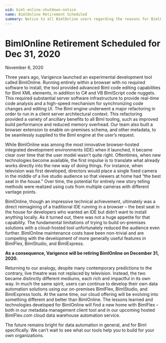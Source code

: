 ```yaml
---
uid: biml-online-shutdown-notice
name: BimlOnline Retirement Scheduled
summary: Notice to all BimlOnline users regarding the reasons for BimlOnline retirement 
---
```


# BimlOnline Retirement Scheduled for Dec 31, 2020

November 6, 2020

Three years ago, Varigence launched an experimental development tool called BimlOnline.
Running entirely within a browser with no required software to install, the tool provided advanced Biml code editing capabilities for Biml XML elements, in addition to C# and VB BimlScript code nuggets.
This required substantial server software infrastructure to provide real-time code analysis and a high-speed mechanism for synchronizing code changes and editing UI.
The Biml engine underwent a major refactoring in order to run in a client server architectural context.
This refactoring provided a variety of ancillary benefits to all Biml tooling, such as improved build performance and reduced memory overhead.
Our team also built a browser extension to enable on-premises schema, and other metadata, to be seamlessly supplied to the Biml engine at the user’s request.

While BimlOnline was among the most innovative browser-hosted integrated development environments (IDE) when it launched, it became clear over time that the user model wasn’t quite right.
Oftentimes, when new technologies become available, the first impulse is to translate what already works directly into the new way of doing things.
For instance, when television was first developed, directors would place a single fixed camera in the middle of a live studio audience so that viewers at home had “the best seat in the house.”
Over time, the potential for entirely new story telling methods were realized using cuts from multiple cameras with different vantage points.

BimlOnline, though an impressive technical achievement, ultimately was a direct reimagining of a traditional IDE running in a browser – the best seat in the house for developers who wanted an IDE but didn’t want to install anything locally.
As it turned out, there was not a huge appetite for that capability.
The fundamental limitations of trying to build on-premises solutions with a cloud-hosted tool unfortunately reduced the audience even further.
BimlOnline maintenance costs have been non-trivial and are competing with the development of more generally useful features in BimlFlex, BimlStudio, and BimlExpress.

**As a consequence, Varigence will be retiring BimlOnline on December 31, 2020.**

Returning to our analogy, despite many contemporary predictions to the contrary, live theatre was not replaced by television.
Instead, the two became distinctly different mediums, each rich and impactful in its own way.
In much the same spirit, users can continue to develop their own data automation solutions using our on-premises BimlFlex, BimlStudio, and BimlExpress tools.
At the same time, our cloud offering will be evolving into something different and better than BimlOnline.
The lessons learned and technologies developed for BimlOnline will find a new home with BimlFlex – both in our metadata management client tool and in our upcoming hosted BimlFlex.com cloud data warehouse automation service.

The future remains bright for data automation in general, and for Biml specifically.
We can’t wait to see what our tools help you to build for your own organizations.
